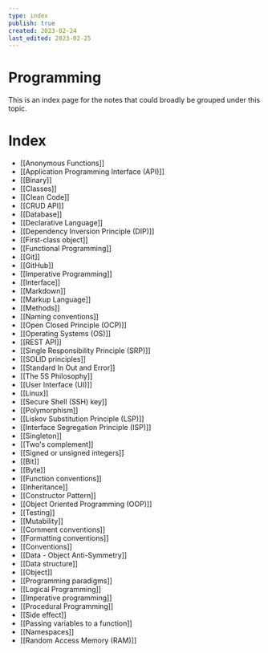 ```yaml
---
type: index
publish: true
created: 2023-02-24
last_edited: 2023-02-25
---
```

# Programming
This is an index page for the notes that could broadly be grouped under this topic.
# Index
- [[Anonymous Functions]]
- [[Application Programming Interface (API)]]
- [[Binary]]
- [[Classes]]
- [[Clean Code]]
- [[CRUD API]]
- [[Database]]
- [[Declarative Language]]
- [[Dependency Inversion Principle (DIP)]]
- [[First-class object]]
- [[Functional Programming]]
- [[Git]]
- [[GitHub]]
- [[Imperative Programming]]
- [[Interface]]
- [[Markdown]]
- [[Markup Language]]
- [[Methods]]
- [[Naming conventions]]
- [[Open Closed Principle (OCP)]]
- [[Operating Systems (OS)]]
- [[REST API]]
- [[Single Responsibility Principle (SRP)]]
- [[SOLID principles]]
- [[Standard In Out and Error]]
- [[The 5S Philosophy]]
- [[User Interface (UI)]]
- [[Linux]]
- [[Secure Shell (SSH) key]]
- [[Polymorphism]]
- [[Liskov Substitution Principle (LSP)]]
- [[Interface Segregation Principle (ISP)]]
- [[Singleton]]
- [[Two's complement]]
- [[Signed or unsigned integers]]
- [[Bit]]
- [[Byte]]
- [[Function conventions]]
- [[Inheritance]]
- [[Constructor Pattern]]
- [[Object Oriented Programming (OOP)]]
- [[Testing]]
- [[Mutability]]
- [[Comment conventions]]
- [[Formatting conventions]]
- [[Conventions]]
- [[Data - Object Anti-Symmetry]]
- [[Data structure]]
- [[Object]]
- [[Programming paradigms]]
- [[Logical Programming]]
- [[Imperative programming]]
- [[Procedural Programming]]
- [[Side effect]]
- [[Passing variables to a function]]
- [[Namespaces]]
- [[Random Access Memory (RAM)]]